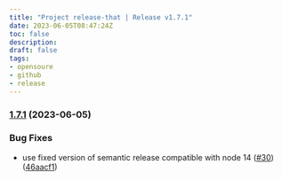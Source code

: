 ```yaml
---
title: "Project release-that | Release v1.7.1"
date: 2023-06-05T08:47:24Z
toc: false
description: 
draft: false
tags:
- opensoure
- github
- release
---
```

### [1.7.1](https://github.com/rlespinasse/release-that/compare/v1.7.0...v1.7.1) (2023-06-05)


### Bug Fixes

* use fixed version of semantic release compatible with node 14 ([#30](https://github.com/rlespinasse/release-that/issues/30)) ([46aacf1](https://github.com/rlespinasse/release-that/commit/46aacf1fbf098fefea1f1e600dea6ecd6b955405))



